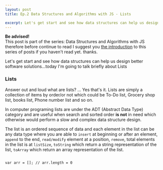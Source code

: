 ```yaml
---
layout: post
title: Ep.2 Data Structures and Algorithms with JS - Lists

excerpt: Let's get start and see how data structures can help us design better software solutions...today I'm going to talk briefly about Lists
---
```


<div class="intro-series">
    <strong>Be advised!</strong> <br> 
    This post is part of the series: Data Structures and Algorithms with JS therefore before continue to read I suggest you <a href="/blog/javascript-data-structure-algorithms-series-ep1/" title="Data Structures and Algorithms Ep.1">the introduction</a> to this series of posts if you haven't read yet. thanks.
</div>

Let's get start and see how data structures can help us design better software solutions...today I'm going to talk briefly about Lists

### Lists

Answer out and loud what are lists? ... Yes that's it. Lists are simply a collection of items by order/or not which could be To-Do list, Grocery shop list, books list, Phone number list and so on.

In computer programing lists are under the ADT (Abstract Data Type) category and are useful when search and sorted order **is not** in need which otherwise would perform a slow and complex data structure design.

The list is an ordered sequence of data and each element in the list can be any data type where you are able to `insert` at beginning or after an element, `append` to the end, `read/modify` element at a position, `remove`, total elements in the list is at `listSize`, `toString` which return a string representation of the list, `toArray` which return an array representation of the list.

<pre><code data-language="javascript">
var arr = []; // arr.length = 0
</code></pre>